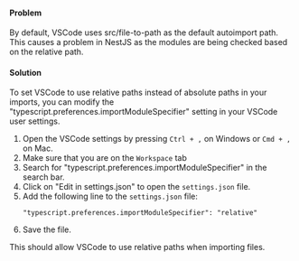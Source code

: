 #### Problem
By default, VSCode uses src/file-to-path as the default autoimport path.
This causes a problem in NestJS as the modules are being checked based on the relative path.

#### Solution
To set VSCode to use relative paths instead of absolute paths in your imports, you can modify the "typescript.preferences.importModuleSpecifier" setting in your VSCode user settings.

1. Open the VSCode settings by pressing `Ctrl + ,` on Windows or `Cmd + ,` on Mac.
2. Make sure that you are on the `Workspace` tab 
3. Search for "typescript.preferences.importModuleSpecifier" in the search bar.
4. Click on "Edit in settings.json" to open the `settings.json` file.
5. Add the following line to the `settings.json` file:
   ```
   "typescript.preferences.importModuleSpecifier": "relative"
   ```
5. Save the file.

This should allow VSCode to use relative paths when importing files.